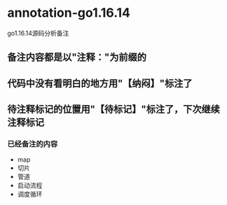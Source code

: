 # annotation-go1.16.14 
go1.16.14源码分析备注

## 备注内容都是以"注释："为前缀的

## 代码中没有看明白的地方用"【纳闷】"标注了

## 待注释标记的位置用"【待标记】"标注了，下次继续注释标记

### 已经备注的内容
- map
- 切片
- 管道
- 启动流程
- 调度循环
